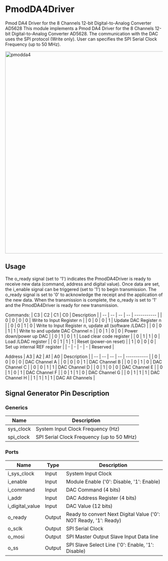 # PmodDA4Driver
Pmod DA4 Driver for the 8 Channels 12-bit Digital-to-Analog Converter AD5628
This module implements a Pmod DA4 Driver for the 8 Channels 12-bit Digital-to-Analog Converter AD5628. The communication with the DAC uses the SPI protocol (Write only). User can specifies the SPI Serial Clock Frequency (up to 50 MHz).

<img width="647" alt="pmodda4" src="https://github.com/user-attachments/assets/6ab4b86f-b6bc-4fd4-82e7-b9a7d9cb6efc" />

## Usage

The o_ready signal (set to '1') indicates the PmodDA4Driver is ready to receive new data (command, address and digital value). Once data are set, the i_enable signal can be triggered (set to '1') to begin transmission. The o_ready signal is set to '0' to acknowledge the receipt and the application of the new data. When the transmission is complete, the o_ready is set to '1' and the PmodDA4Driver is ready for new transmission.

Commands:
| C3 | C2 | C1 | C0 | Description |
| -- | -- | -- | -- | ----------- |
| 0 | 0 | 0 | 0 | Write to Input Register n |
| 0 | 0 | 0 | 1 | Update DAC Register n |
| 0 | 0 | 1 | 0 | Write to Input Register n, update all (software /LDAC) |
| 0 | 0 | 1 | 1 | Write to and update DAC Channel n |
| 0 | 1 | 0 | 0 | Power down/power up DAC |
| 0 | 1 | 0 | 1 | Load clear code register |
| 0 | 1 | 1 | 0 | Load /LDAC register |
| 0 | 1 | 1 | 1 | Reset (power-on reset) |
| 1 | 0 | 0 | 0 | Set up internal REF register |
| - | - | - | - | Reserved |

Address
| A3 | A2 | A1 | A0 | Description |
| -- | -- | -- | -- | ----------- |
| 0 | 0 | 0 | 0 | DAC Channel A |
| 0 | 0 | 0 | 1 | DAC Channel B |
| 0 | 0 | 1 | 0 | DAC Channel C |
| 0 | 0 | 1 | 1 | DAC Channel D |
| 0 | 1 | 0 | 0 | DAC Channel E |
| 0 | 1 | 0 | 1 | DAC Channel F |
| 0 | 1 | 1 | 0 | DAC Channel G |
| 0 | 1 | 1 | 1 | DAC Channel H |
| 1 | 1 | 1 | 1 | DAC All Channels |

## Signal Generator Pin Description

### Generics

| Name | Description |
| ---- | ----------- |
| sys_clock | System Input Clock Frequency (Hz) |
| spi_clock | SPI Serial Clock Frequency (up to 50 MHz) |

### Ports

| Name | Type | Description |
| ---- | ---- | ----------- |
| i_sys_clock | Input | System Input Clock |
| i_enable | Input | Module Enable ('0': Disable, '1': Enable) |
| i_command | Input | DAC Command (4 bits) |
| i_addr | Input | DAC Address Register (4 bits) |
| i_digital_value | Input | DAC Value (12 bits) |
| o_ready | Output | Ready to convert Next Digital Value ('0': NOT Ready, '1': Ready) |
| o_sclk | Output | SPI Serial Clock |
| o_mosi | Output | SPI Master Output Slave Input Data line |
| o_ss | Output | SPI Slave Select Line ('0': Enable, '1': Disable) |
